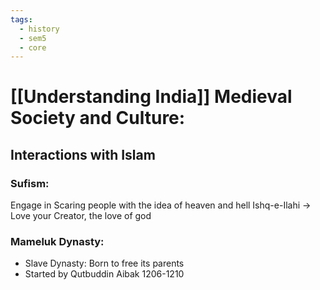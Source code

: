 ```yaml
---
tags:
  - history
  - sem5
  - core
---
```

# [[Understanding India]] Medieval Society and Culture:

## Interactions with Islam
### Sufism:
Engage in Scaring people with the idea of heaven and hell
Ishq-e-Ilahi -> Love your Creator, the love of god

### Mameluk Dynasty:
- Slave Dynasty: Born to free its parents
- Started by Qutbuddin Aibak 1206-1210
